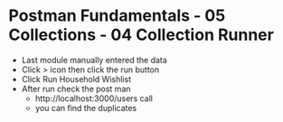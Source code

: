 # Postman Fundamentals - 05 Collections - 04 Collection Runner

- Last module manually entered the data
- Click > icon then click the run button
- Click Run Household Wishlist
- After run check the post man
	- http://localhost:3000/users call
	- you can find the duplicates
